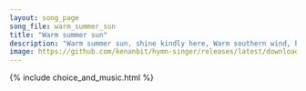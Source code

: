 ```yaml
---
layout: song_page
song_file: warm_summer_sun
title: "Warm summer sun"
description: "Warm summer sun, shine kindly here, Warm southern wind, blow softly here, Green sod above, lie light, lie light. Good night, dear heart, good night, g... english secular 4part summer death"
image: https://github.com/kenanbit/hymn-singer/releases/latest/download/warm_summer_sun-trad.png
---
```


{% include choice_and_music.html %}